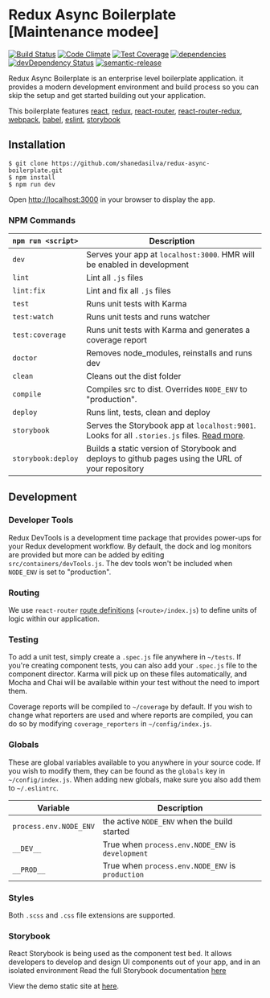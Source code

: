 # Redux Async Boilerplate [Maintenance modee]

[![Build Status](https://travis-ci.org/shanedasilva/redux-async-boilerplate.svg?branch=master)](https://travis-ci.org/shanedasilva/redux-async-boilerplate)
[![Code Climate](https://codeclimate.com/github/shanedasilva/redux-async-boilerplate/badges/gpa.svg)](https://codeclimate.com/github/shanedasilva/redux-async-boilerplate)
[![Test Coverage](https://codeclimate.com/github/shanedasilva/redux-async-boilerplate/badges/coverage.svg)](https://codeclimate.com/github/shanedasilva/redux-async-boilerplate/coverage)
[![dependencies](https://david-dm.org/shanedasilva/redux-async-boilerplate.svg)](https://david-dm.org/shanedasilva/redux-async-boilerplate)
[![devDependency Status](https://david-dm.org/shanedasilva/redux-async-boilerplate/dev-status.svg)](https://david-dm.org/shanedasilva/redux-async-boilerplate#info=devDependencies)
[![semantic-release](https://img.shields.io/badge/%20%20%F0%9F%93%A6%F0%9F%9A%80-semantic--release-e10079.svg)](https://github.com/semantic-release/semantic-release)

Redux Async Boilerplate is an enterprise level boilerplate application. it provides a modern development environment and build process so you can skip the setup and get started building out your application.

This boilerplate features [react](https://github.com/facebook/react), [redux](https://github.com/rackt/redux), [react-router](https://github.com/rackt/react-router), [react-router-redux](https://github.com/rackt/react-router-redux), [webpack](https://github.com/webpack/webpack), [babel](https://github.com/babel/babel), [eslint](http://eslint.org), [storybook](https://github.com/kadirahq/react-storybook)

## Installation

    $ git clone https://github.com/shanedasilva/redux-async-boilerplate.git
    $ npm install
    $ npm run dev

Open [http://localhost:3000](http://localhost:3000) in your browser to display the app.


### NPM Commands
|`npm run <script>`|Description|
|------------------|-----------|
|`dev`|Serves your app at `localhost:3000`. HMR will be enabled in development|
|`lint`|Lint all `.js` files|
|`lint:fix`|Lint and fix all `.js` files|
|`test`|Runs unit tests with Karma|
|`test:watch`|Runs unit tests and runs watcher|
|`test:coverage`|Runs unit tests with Karma and generates a coverage report|
|`doctor`|Removes node_modules, reinstalls and runs dev|
|`clean`|Cleans out the dist folder|
|`compile`|Compiles src to dist. Overrides `NODE_ENV` to "production".|
|`deploy`|Runs lint, tests, clean and deploy|
|`storybook`|Serves the Storybook app at `localhost:9001`. Looks for all `.stories.js` files. [Read more](https://github.com/kadirahq/react-storybook).|
|`storybook:deploy`|Builds a static version of Storybook and deploys to github pages using the URL of your repository|

## Development

### Developer Tools
Redux DevTools is a development time package that provides power-ups for your Redux development workflow. By default, the dock and log monitors are provided but more can be added by editing `src/containers/devTools.js`. The dev tools won't be included when `NODE_ENV` is set to "production".

### Routing
We use `react-router` [route definitions](https://github.com/reactjs/react-router/blob/master/docs/API.md#plainroute) (`<route>/index.js`) to define units of logic within our application.

### Testing
To add a unit test, simply create a `.spec.js` file anywhere in `~/tests`. If you're creating component tests, you can also add your `.spec.js` file to the component director. Karma will pick up on these files automatically, and Mocha and Chai will be available within your test without the need to import them.

Coverage reports will be compiled to `~/coverage` by default. If you wish to change what reporters are used and where reports are compiled, you can do so by modifying `coverage_reporters` in `~/config/index.js`.

### Globals
These are global variables available to you anywhere in your source code. If you wish to modify them, they can be found as the `globals` key in `~/config/index.js`. When adding new globals, make sure you also add them to `~/.eslintrc`.

|Variable|Description|
|---|---|
|`process.env.NODE_ENV`|the active `NODE_ENV` when the build started|
|`__DEV__`|True when `process.env.NODE_ENV` is `development`|
|`__PROD__`|True when `process.env.NODE_ENV` is `production`|


### Styles
Both `.scss` and `.css` file extensions are supported.

### Storybook
React Storybook is being used as the component test bed. It allows developers to develop and design UI components out of your app, and in an isolated environment Read the full Storybook documentation [here](https://github.com/kadirahq/react-storybook)

View the demo static site at [here](https://shanedasilva.github.io/redux-async-boilerplate).
